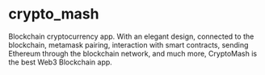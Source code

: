 # crypto_mash
Blockchain cryptocurrency app. With an elegant design, connected to the blockchain, metamask pairing, interaction with smart contracts, sending Ethereum through the blockchain network, and much more, CryptoMash is the best Web3 Blockchain app.
